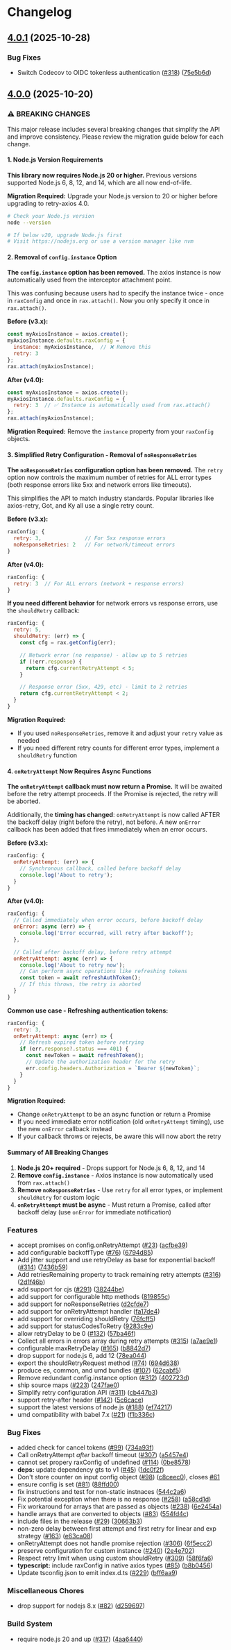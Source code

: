 # Changelog

## [4.0.1](https://github.com/JustinBeckwith/retry-axios/compare/retry-axios-v4.0.0...retry-axios-v4.0.1) (2025-10-28)


### Bug Fixes

* Switch Codecov to OIDC tokenless authentication ([#318](https://github.com/JustinBeckwith/retry-axios/issues/318)) ([75e5b6d](https://github.com/JustinBeckwith/retry-axios/commit/75e5b6d77e9c2a0167954e9a37b1373a74f5ad8b))

## [4.0.0](https://github.com/JustinBeckwith/retry-axios/compare/v3.2.1...f4e641f) (2025-10-20)


### ⚠ BREAKING CHANGES

This major release includes several breaking changes that simplify the API and improve consistency. Please review the migration guide below for each change.

#### 1. Node.js Version Requirements

**This library now requires Node.js 20 or higher.** Previous versions supported Node.js 6, 8, 12, and 14, which are all now end-of-life.

**Migration Required:** Upgrade your Node.js version to 20 or higher before upgrading to retry-axios 4.0.

```bash
# Check your Node.js version
node --version

# If below v20, upgrade Node.js first
# Visit https://nodejs.org or use a version manager like nvm
```

#### 2. Removal of `config.instance` Option

**The `config.instance` option has been removed.** The axios instance is now automatically used from the interceptor attachment point.

This was confusing because users had to specify the instance twice - once in `raxConfig` and once in `rax.attach()`. Now you only specify it once in `rax.attach()`.

**Before (v3.x):**
```js
const myAxiosInstance = axios.create();
myAxiosInstance.defaults.raxConfig = {
  instance: myAxiosInstance,  // ❌ Remove this
  retry: 3
};
rax.attach(myAxiosInstance);
```

**After (v4.0):**
```js
const myAxiosInstance = axios.create();
myAxiosInstance.defaults.raxConfig = {
  retry: 3  // ✅ Instance is automatically used from rax.attach()
};
rax.attach(myAxiosInstance);
```

**Migration Required:** Remove the `instance` property from your `raxConfig` objects.

#### 3. Simplified Retry Configuration - Removal of `noResponseRetries`

**The `noResponseRetries` configuration option has been removed.** The `retry` option now controls the maximum number of retries for ALL error types (both response errors like 5xx and network errors like timeouts).

This simplifies the API to match industry standards. Popular libraries like axios-retry, Got, and Ky all use a single retry count.

**Before (v3.x):**
```js
raxConfig: {
  retry: 3,              // For 5xx response errors
  noResponseRetries: 2   // For network/timeout errors
}
```

**After (v4.0):**
```js
raxConfig: {
  retry: 3  // For ALL errors (network + response errors)
}
```

**If you need different behavior** for network errors vs response errors, use the `shouldRetry` callback:

```js
raxConfig: {
  retry: 5,
  shouldRetry: (err) => {
    const cfg = rax.getConfig(err);

    // Network error (no response) - allow up to 5 retries
    if (!err.response) {
      return cfg.currentRetryAttempt < 5;
    }

    // Response error (5xx, 429, etc) - limit to 2 retries
    return cfg.currentRetryAttempt < 2;
  }
}
```

**Migration Required:**
- If you used `noResponseRetries`, remove it and adjust your `retry` value as needed
- If you need different retry counts for different error types, implement a `shouldRetry` function

#### 4. `onRetryAttempt` Now Requires Async Functions

**The `onRetryAttempt` callback must now return a Promise.** It will be awaited before the retry attempt proceeds. If the Promise is rejected, the retry will be aborted.

Additionally, the **timing has changed**: `onRetryAttempt` is now called AFTER the backoff delay (right before the retry), not before. A new `onError` callback has been added that fires immediately when an error occurs.

**Before (v3.x):**
```js
raxConfig: {
  onRetryAttempt: (err) => {
    // Synchronous callback, called before backoff delay
    console.log('About to retry');
  }
}
```

**After (v4.0):**
```js
raxConfig: {
  // Called immediately when error occurs, before backoff delay
  onError: async (err) => {
    console.log('Error occurred, will retry after backoff');
  },

  // Called after backoff delay, before retry attempt
  onRetryAttempt: async (err) => {
    console.log('About to retry now');
    // Can perform async operations like refreshing tokens
    const token = await refreshAuthToken();
    // If this throws, the retry is aborted
  }
}
```

**Common use case - Refreshing authentication tokens:**
```js
raxConfig: {
  retry: 3,
  onRetryAttempt: async (err) => {
    // Refresh expired token before retrying
    if (err.response?.status === 401) {
      const newToken = await refreshToken();
      // Update the authorization header for the retry
      err.config.headers.Authorization = `Bearer ${newToken}`;
    }
  }
}
```

**Migration Required:**
- Change `onRetryAttempt` to be an async function or return a Promise
- If you need immediate error notification (old `onRetryAttempt` timing), use the new `onError` callback instead
- If your callback throws or rejects, be aware this will now abort the retry

#### Summary of All Breaking Changes

1. **Node.js 20+ required** - Drops support for Node.js 6, 8, 12, and 14
2. **Remove `config.instance`** - Axios instance is now automatically used from `rax.attach()`
3. **Remove `noResponseRetries`** - Use `retry` for all error types, or implement `shouldRetry` for custom logic
4. **`onRetryAttempt` must be async** - Must return a Promise, called after backoff delay (use `onError` for immediate notification)

### Features

* accept promises on config.onRetryAttempt ([#23](https://github.com/JustinBeckwith/retry-axios/issues/23)) ([acfbe39](https://github.com/JustinBeckwith/retry-axios/commit/acfbe399f7017a607c4f49c578250a82834c448c))
* add configurable backoffType ([#76](https://github.com/JustinBeckwith/retry-axios/issues/76)) ([6794d85](https://github.com/JustinBeckwith/retry-axios/commit/6794d85c6cdd8e27bc59f613392caff8ddada985))
* Add jitter support and use retryDelay as base for exponential backoff ([#314](https://github.com/JustinBeckwith/retry-axios/issues/314)) ([7436b59](https://github.com/JustinBeckwith/retry-axios/commit/7436b59ff9a06011b47796afd6d2e3ade954ad5c))
* Add retriesRemaining property to track remaining retry attempts ([#316](https://github.com/JustinBeckwith/retry-axios/issues/316)) ([2d1f46b](https://github.com/JustinBeckwith/retry-axios/commit/2d1f46ba33cd4fdde0fd50c56a65746a178b67f2))
* add support for cjs ([#291](https://github.com/JustinBeckwith/retry-axios/issues/291)) ([38244be](https://github.com/JustinBeckwith/retry-axios/commit/38244be3b67c3316eea467f10ed3c4d8027b9fb5))
* add support for configurable http methods ([819855c](https://github.com/JustinBeckwith/retry-axios/commit/819855c99e3fda19615e9f0d704988d985df5036))
* add support for noResponseRetries ([d2cfde7](https://github.com/JustinBeckwith/retry-axios/commit/d2cfde70e6314bc298dcf9291bacb3385c130cdf))
* add support for onRetryAttempt handler ([fa17de4](https://github.com/JustinBeckwith/retry-axios/commit/fa17de46bd6c6c33db99aca5668a3d58a81c761e))
* add support for overriding shouldRetry ([76fcff5](https://github.com/JustinBeckwith/retry-axios/commit/76fcff59849b7b9de428f9638ff5057c159a1a3d))
* add support for statusCodesToRetry ([9283c9e](https://github.com/JustinBeckwith/retry-axios/commit/9283c9e40970eaf359ac664ce5ac6517087c3257))
* allow retryDelay to be 0 ([#132](https://github.com/JustinBeckwith/retry-axios/issues/132)) ([57ba46f](https://github.com/JustinBeckwith/retry-axios/commit/57ba46f563561e6b9e4f1e2ca39daefe2993d399))
* Collect all errors in errors array during retry attempts ([#315](https://github.com/JustinBeckwith/retry-axios/issues/315)) ([a7ae9e1](https://github.com/JustinBeckwith/retry-axios/commit/a7ae9e1df42f7af3448cf3eca00d95035c37ecf4))
* configurable maxRetryDelay ([#165](https://github.com/JustinBeckwith/retry-axios/issues/165)) ([b8842d7](https://github.com/JustinBeckwith/retry-axios/commit/b8842d751482caf31bc1c090cda3c7923d1f23fa))
* drop support for node.js 6, add 12 ([78ea044](https://github.com/JustinBeckwith/retry-axios/commit/78ea044f17b0d1900509994b36bda31da17ea360))
* export the shouldRetryRequest method ([#74](https://github.com/JustinBeckwith/retry-axios/issues/74)) ([694d638](https://github.com/JustinBeckwith/retry-axios/commit/694d638ccc0d91727cbcd9990690a9b29815353c))
* produce es, common, and umd bundles ([#107](https://github.com/JustinBeckwith/retry-axios/issues/107)) ([62cabf5](https://github.com/JustinBeckwith/retry-axios/commit/62cabf58c86ffc8169b74b8912f2aac94a703733))
* Remove redundant config.instance option ([#312](https://github.com/JustinBeckwith/retry-axios/issues/312)) ([402723d](https://github.com/JustinBeckwith/retry-axios/commit/402723d264b6429c6c1fa1f20163a10c9b1e8091))
* ship source maps ([#223](https://github.com/JustinBeckwith/retry-axios/issues/223)) ([247fae0](https://github.com/JustinBeckwith/retry-axios/commit/247fae0434fb3e495f7ec3518da19a25a3be1704))
* Simplify retry configuration API ([#311](https://github.com/JustinBeckwith/retry-axios/issues/311)) ([cb447b3](https://github.com/JustinBeckwith/retry-axios/commit/cb447b3b4a6db5461dd46bc8149e4660de4c9a81))
* support retry-after header ([#142](https://github.com/JustinBeckwith/retry-axios/issues/142)) ([5c6cace](https://github.com/JustinBeckwith/retry-axios/commit/5c6cace7fbf418285c3b0f114f5806cb573b0a64))
* support the latest versions of node.js ([#188](https://github.com/JustinBeckwith/retry-axios/issues/188)) ([ef74217](https://github.com/JustinBeckwith/retry-axios/commit/ef74217113cf611af420564421d844858d70701b))
* umd compatibility with babel 7.x ([#21](https://github.com/JustinBeckwith/retry-axios/issues/21)) ([f1b336c](https://github.com/JustinBeckwith/retry-axios/commit/f1b336c00a03f56ba7874a9565955c89c32b1d68))


### Bug Fixes

* added check for cancel tokens ([#99](https://github.com/JustinBeckwith/retry-axios/issues/99)) ([734a93f](https://github.com/JustinBeckwith/retry-axios/commit/734a93ff45de7dfd827f17ec7e7545636a3e8add))
* Call onRetryAttempt *after* backoff timeout ([#307](https://github.com/JustinBeckwith/retry-axios/issues/307)) ([a5457e4](https://github.com/JustinBeckwith/retry-axios/commit/a5457e44a808dc82aabbd07a2abd3a57de2befe8))
* cannot set propery raxConfig of undefined ([#114](https://github.com/JustinBeckwith/retry-axios/issues/114)) ([0be8578](https://github.com/JustinBeckwith/retry-axios/commit/0be857823f4e4845e72891ba63cef08d006cefc8))
* **deps:** update dependency gts to v1 ([#45](https://github.com/JustinBeckwith/retry-axios/issues/45)) ([1dc0f2f](https://github.com/JustinBeckwith/retry-axios/commit/1dc0f2f77b52cd6fcbec69f31c70fc5f2e0f084e))
* Don't store counter on input config object ([#98](https://github.com/JustinBeckwith/retry-axios/issues/98)) ([c8ceec0](https://github.com/JustinBeckwith/retry-axios/commit/c8ceec0e16e57297edbc0739f40b99a836e3254e)), closes [#61](https://github.com/JustinBeckwith/retry-axios/issues/61)
* ensure config is set ([#81](https://github.com/JustinBeckwith/retry-axios/issues/81)) ([88ffd00](https://github.com/JustinBeckwith/retry-axios/commit/88ffd005a9a659ee75f545d3b1b4df8d00b78ceb))
* fix instructions and test for non-static instnaces ([544c2a6](https://github.com/JustinBeckwith/retry-axios/commit/544c2a6563c3c4df69d5d441bbaf872a0a59d83f))
* Fix potential exception when there is no response ([#258](https://github.com/JustinBeckwith/retry-axios/issues/258)) ([a58cd1d](https://github.com/JustinBeckwith/retry-axios/commit/a58cd1d013dc86385d75bb83a8798fb41d1a89f1))
* Fix workaround for arrays that are passed as objects ([#238](https://github.com/JustinBeckwith/retry-axios/issues/238)) ([6e2454a](https://github.com/JustinBeckwith/retry-axios/commit/6e2454a139a76a3376ea7e16f4e0566345e683c8))
* handle arrays that are converted to objects ([#83](https://github.com/JustinBeckwith/retry-axios/issues/83)) ([554fd4c](https://github.com/JustinBeckwith/retry-axios/commit/554fd4ca444a0dd5237bccdc3d156c481cce8f42))
* include files in the release ([#29](https://github.com/JustinBeckwith/retry-axios/issues/29)) ([30663b3](https://github.com/JustinBeckwith/retry-axios/commit/30663b362bd1eddf33c6390e4df8123fa295d37e))
* non-zero delay between first attempt and first retry for linear and exp strategy ([#163](https://github.com/JustinBeckwith/retry-axios/issues/163)) ([e63ca08](https://github.com/JustinBeckwith/retry-axios/commit/e63ca084f5372f03debe5c082e6b924684072345))
* onRetryAttempt does not handle promise rejection ([#306](https://github.com/JustinBeckwith/retry-axios/issues/306)) ([6f5ecc2](https://github.com/JustinBeckwith/retry-axios/commit/6f5ecc274d7ffa85cdcfd52fff9635fabb55a3a7))
* preserve configuration for custom instance ([#240](https://github.com/JustinBeckwith/retry-axios/issues/240)) ([2e4e702](https://github.com/JustinBeckwith/retry-axios/commit/2e4e702feb38b2b49e8de776c85a85a4599a1b04))
* Respect retry limit when using custom shouldRetry ([#309](https://github.com/JustinBeckwith/retry-axios/issues/309)) ([58f6fa6](https://github.com/JustinBeckwith/retry-axios/commit/58f6fa6f1e0af47879c954542eecf4daac8cc7b6))
* **typescript:** include raxConfig in native axios types ([#85](https://github.com/JustinBeckwith/retry-axios/issues/85)) ([b8b0456](https://github.com/JustinBeckwith/retry-axios/commit/b8b04565004b100cc36ac1f5ee32dfde34f0770f))
* Update tsconfig.json to emit index.d.ts ([#229](https://github.com/JustinBeckwith/retry-axios/issues/229)) ([bff6aa9](https://github.com/JustinBeckwith/retry-axios/commit/bff6aa9f50434d3718f78b68e4de6dab6a14e705))


### Miscellaneous Chores

* drop support for nodejs 8.x ([#82](https://github.com/JustinBeckwith/retry-axios/issues/82)) ([d259697](https://github.com/JustinBeckwith/retry-axios/commit/d259697ab5e9931c7ceaddff6c48d43180dda6c6))


### Build System

* require node.js 20 and up ([#317](https://github.com/JustinBeckwith/retry-axios/issues/317)) ([4aa6440](https://github.com/JustinBeckwith/retry-axios/commit/4aa644002a0597067ccf8735779fa073d165e7a2))

